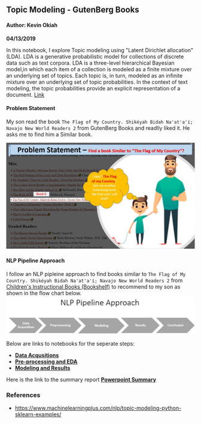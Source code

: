


## Topic Modeling - GutenBerg Books

#### Author: Kevin Okiah

**04/13/2019**

In this notebook, I explore Topic modeling using "Latent Dirichlet allocation" (LDA). LDA is a generative probabilistic model for collections of
discrete data such as text corpora. LDA is a three-level hierarchical Bayesian model,in which each item of a collection is modeled as a finite mixture over an underlying set of topics. Each topic is, in turn, modeled as an infinite mixture over an underlying set of topic probabilities. In the context of text modeling, the topic probabilities provide an explicit representation of a document. [Link](http://www.jmlr.org/papers/volume3/blei03a/blei03a.pdf)

#### Problem Statement
My son read the book `The Flag of My Country. Shikéyah Bidah Na'at'a'í; Navajo New World Readers 2` from GutenBerg Books and readlly liked it. He asks me to find him a Similar book.

![](https://github.com/kevimwe/NaturalLanguageProcessing-NLP/blob/master/TopicModeling/topic_modeling.JPG)


#### NLP Pipeline Approach
I follow an NLP pipleine approach to find books similar to `The Flag of My Country. Shikéyah Bidah Na'at'a'í; Navajo New World Readers 2` from [Children's Instructional Books (Bookshelf)](https://www.gutenberg.org/wiki/Children%27s_Instructional_Books_(Bookshelf)) to recommend to my son as shown in the flow chart below.
![](https://github.com/kevimwe/NaturalLanguageProcessing-NLP/blob/master/TopicModeling/nlp_pipeline.JPG)

Below are links to notebooks for the seperate steps:
* [**Data Acqusitions**](https://github.com/kevimwe/NaturalLanguageProcessing-NLP/blob/master/TopicModeling/Notebooks/Scrape_GuternsbergBooks.ipynb)
* [**Pre-processing and EDA**](https://github.com/kevimwe/NaturalLanguageProcessing-NLP/blob/master/TopicModeling/Notebooks/TextCleaning_and_EDA.ipynb)
* [**Modeling and Results**](https://github.com/kevimwe/NaturalLanguageProcessing-NLP/blob/master/TopicModeling/TopicModeling_IMDB_ActionMoviesReviews-LDA.ipynb)

Here is the link to the summary report [**Powerpoint Summary**](https://github.com/kevimwe/NaturalLanguageProcessing-NLP/blob/master/TopicModeling/Results/TopicModelingTermPresentation.pdf) 



   
### References
* https://www.machinelearningplus.com/nlp/topic-modeling-python-sklearn-examples/

